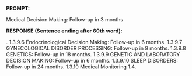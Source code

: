 **PROMPT:**

Medical Decision Making: Follow-up in 3 months

**RESPONSE (Sentence ending after 60th word):**

.  1.3.9.6 Endocrinological Decision Making: Follow-up in 6 months. 1.3.9.7 GYNECOLOGICAL DISORDER PROCESSING: Follow-up in 9 months. 1.3.9.8 GENETICS: Follow-up in 18 months. 1.3.9.9 GENETIC AND LABORATORY DECISION MAKING: Follow-up in 6 months. 1.3.9.10 SLEEP DISORDERS: Follow-up in 24 months. 1.3.10 Medical Monitoring  1.4. 